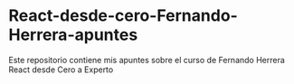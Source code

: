 # React-desde-cero-Fernando-Herrera-apuntes
Este repositorio contiene mis apuntes sobre el curso de Fernando Herrera React desde Cero a Experto
